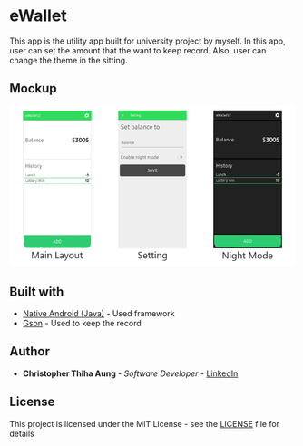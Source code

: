 # eWallet
This app is the utility app built for university project by myself. In this app, user can set the amount that the want to keep record. Also, user can change the theme in the sitting.

## Mockup
<img src="images/eWallet-mockup.png">

## Built with
* [Native Android (Java)](https://developer.android.com) - Used framework
* [Gson](https://github.com/google/gson) - Used to keep the record 

## Author
* **Christopher Thiha Aung** - *Software Developer* - [LinkedIn](https://www.linkedin.com/in/christopher-t-678b41171/)

## License
This project is licensed under the MIT License - see the [LICENSE](LICENSE) file for details
